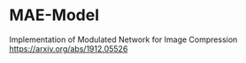 # MAE-Model
Implementation of Modulated Network for Image Compression
https://arxiv.org/abs/1912.05526
